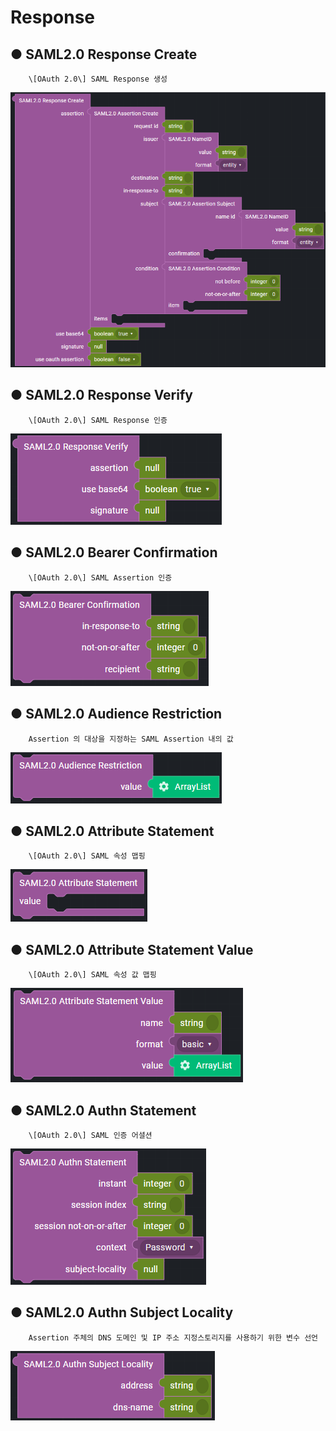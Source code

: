 # Response

## ● SAML2.0 Response Create

        \[OAuth 2.0\] SAML Response 생성

![](../../../../.gitbook/assets/image%20%28253%29.png)

## ● SAML2.0 Response Verify

        \[OAuth 2.0\] SAML Response 인증

![](../../../../.gitbook/assets/image%20%28285%29.png)

## ● SAML2.0 Bearer Confirmation

        \[OAuth 2.0\] SAML Assertion 인증

![](../../../../.gitbook/assets/image%20%28317%29.png)

## ● SAML2.0 Audience Restriction

        Assertion 의 대상을 지정하는 SAML Assertion 내의 값

![](../../../../.gitbook/assets/image%20%28282%29.png)

## ● SAML2.0 Attribute Statement

        \[OAuth 2.0\] SAML 속성 맵핑

![](../../../../.gitbook/assets/image%20%28305%29.png)

## ● SAML2.0 Attribute Statement Value

        \[OAuth 2.0\] SAML 속성 값 맵핑

![](../../../../.gitbook/assets/image%20%28228%29.png)

## ● SAML2.0 Authn Statement

        \[OAuth 2.0\] SAML 인증 어셜션

![](../../../../.gitbook/assets/image%20%28252%29.png)

## ● SAML2.0 Authn Subject Locality

        Assertion 주체의 DNS 도메인 및 IP 주소 지정스토리지를 사용하기 위한 변수 선언

![](../../../../.gitbook/assets/image%20%28270%29.png)

